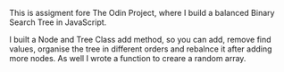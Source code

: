 This is assigment fore The Odin Project,
where I build a balanced Binary Search Tree in JavaScript.

I built a Node and Tree Class add method, so you can add, remove find values, organise the tree in different orders and rebalnce it after adding more nodes. As well I wrote a function to creare a random array.
